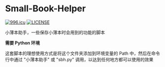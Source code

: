 # Small-Book-Helper
[![996.icu](https://img.shields.io/badge/link-996.icu-red.svg)](https://996.icu)
[![LICENSE](https://img.shields.io/badge/license-Anti%20996-blue.svg)](https://github.com/996icu/996.ICU/blob/master/LICENSE)  
  
小薄本助手，一些保存小薄本时会用到的功能的脚本  
  
**需要 Python 环境**  
  
这套脚本的理想使用方式是将这个文件夹添加到环境变量的 Path 中，然后在命令行中通过 "小薄本助手" 或 "sbh.py" 调用，以达到任何地方都可以使用的效果
